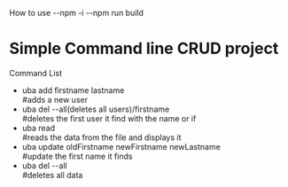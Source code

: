 How to use
--npm -i
--npm run build

<h1>Simple Command line CRUD project</h1>
<p>Command List</p>
<ul>
  <li>uba add firstname lastname</li>   #adds a new user
  <li>uba del --all(deletes all users)/firstname</li>     #deletes the first user it find with the name or if 
  <li>uba read </li>  #reads the data from the file and displays it
  <li>uba update oldFirstname newFirstname newLastname</li> #update the first name it finds
  <li>uba del --all</li> #deletes all data
</ul>
